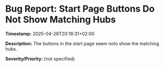 # Bug Report: Start Page Buttons Do Not Show Matching Hubs

**Timestamp:** 2025-04-28T20:18:31+02:00

**Description:**
The buttons in the start page seem noto show the matching hubs.

**Severity/Priority:** (not specified)
